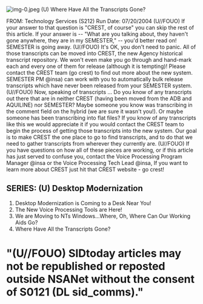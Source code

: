 ![img-0.jpeg](img-0.jpeg)
(U) Where Have All the Transcripts Gone?

FROM:
Technology Services (S212)
Run Date: 07/20/2004
(U//FOUO) If your answer to that question is "CREST, of course" you can skip the rest of this article. If your answer is -- "What are you talking about, they haven't gone anywhere, they are in my SEMESTER," -- you'd better read on! SEMESTER is going away.
(U//FOUO) It's OK, you don't need to panic. All of those transcripts can be moved into CREST, the new Agency historical transcript repository. We won't even make you go through and hand-mark each and every one of them for release (although it is tempting)! Please contact the CREST team (go crest) to find out more about the new system. SEMESTER PM @insa) can work with you to automatically bulk release transcripts which have never been released from your SEMESTER system.
(U//FOUO) Now, speaking of transcripts ... Do you know of any transcripts out there that are in neither CREST (having been moved from the ADB and AQUILINE) nor SEMESTER? Maybe someone you know was transcribing in the comment field on the hybrid (we are sure it wasn't you!). Or maybe someone has been transcribing into flat files? If you know of any transcripts like this we would appreciate it if you would contact the CREST team to begin the process of getting those transcripts into the new system. Our goal is to make CREST the one place to go to find transcripts, and to do that we need to gather transcripts from wherever they currently are.
(U//FOUO) If you have questions on how all of these pieces are working, or if this article has just served to confuse you, contact the Voice Processing Program Manager @insa or the Voice Processing Tech Lead @insa, If you want to learn more about CREST just hit that CREST website - go crest!

## SERIES: (U) Desktop Modernization

1. Desktop Modernization is Coming to a Desk Near You!
2. The New Voice Processing Tools are Here!
3. We are Moving to NTs
Windows...Where, Oh, Where Can Our Working Aids Go?
4. Where Have All the Transcripts Gone?

# "(U//FOUO) SIDtoday articles may not be republished or reposted outside NSANet without the consent of S0121 (DL sid_comms)."
